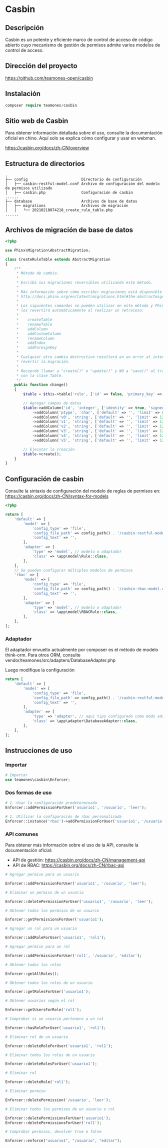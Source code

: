 # Casbin

## Descripción

Casbin es un potente y eficiente marco de control de acceso de código abierto cuyo mecanismo de gestión de permisos admite varios modelos de control de acceso.

## Dirección del proyecto

https://github.com/teamones-open/casbin

## Instalación

```php
composer require teamones/casbin
```

## Sitio web de Casbin

Para obtener información detallada sobre el uso, consulte la documentación oficial en chino. Aquí solo se explica cómo configurar y usar en webman.

https://casbin.org/docs/zh-CN/overview

## Estructura de directorios

``` 
.
├── config                        Directorio de configuración
│   ├── casbin-restful-model.conf Archivo de configuración del modelo de permisos utilizado
│   ├── casbin.php                Configuración de casbin
......
├── database                      Archivos de base de datos
│   ├── migrations                Archivos de migración
│   │   └── 20210218074218_create_rule_table.php
......
```

## Archivos de migración de base de datos

```php
<?php

use Phinx\Migration\AbstractMigration;

class CreateRuleTable extends AbstractMigration
{
    /**
     * Método de cambio.
     *
     * Escriba sus migraciones reversibles utilizando este método.
     *
     * Más información sobre cómo escribir migraciones está disponible aquí:
     * http://docs.phinx.org/en/latest/migrations.html#the-abstractmigration-class
     *
     * Los siguientes comandos se pueden utilizar en este método y Phinx
     * los revertirá automáticamente al realizar un retroceso:
     *
     *    createTable
     *    renameTable
     *    addColumn
     *    addCustomColumn
     *    renameColumn
     *    addIndex
     *    addForeignKey
     *
     * Cualquier otro cambio destructivo resultará en un error al intentar
     * revertir la migración.
     *
     * Recuerde llamar a "create()" o "update()" y NO a "save()" al trabajar
     * con la clase Table.
     */
    public function change()
    {
        $table = $this->table('rule', ['id' => false, 'primary_key' => ['id'], 'engine' => 'InnoDB', 'collation' => 'utf8mb4_general_ci', 'comment' => 'Tabla de reglas']);

        // Agregar campos de datos
        $table->addColumn('id', 'integer', ['identity' => true, 'signed' => false, 'limit' => 11, 'comment' => 'ID principal'])
            ->addColumn('ptype', 'char', ['default' => '', 'limit' => 8, 'comment' => 'Tipo de regla'])
            ->addColumn('v0', 'string', ['default' => '', 'limit' => 128])
            ->addColumn('v1', 'string', ['default' => '', 'limit' => 128])
            ->addColumn('v2', 'string', ['default' => '', 'limit' => 128])
            ->addColumn('v3', 'string', ['default' => '', 'limit' => 128])
            ->addColumn('v4', 'string', ['default' => '', 'limit' => 128])
            ->addColumn('v5', 'string', ['default' => '', 'limit' => 128]);

        // Ejecutar la creación
        $table->create();
    }
}
```

## Configuración de casbin

Consulte la sintaxis de configuración del modelo de reglas de permisos en: https://casbin.org/docs/zh-CN/syntax-for-models

```php
<?php

return [
    'default' => [
        'model' => [
            'config_type' => 'file',
            'config_file_path' => config_path() . '/casbin-restful-model.conf', // Archivo de configuración del modelo de reglas de permisos
            'config_text' => '',
        ],
        'adapter' => [
            'type' => 'model', // modelo o adaptador
            'class' => \app\model\Rule::class,
        ],
    ],
    // Se pueden configurar múltiples modelos de permisos
    'rbac' => [
        'model' => [
            'config_type' => 'file',
            'config_file_path' => config_path() . '/casbin-rbac-model.conf', // Archivo de configuración del modelo de reglas de permisos
            'config_text' => '',
        ],
        'adapter' => [
            'type' => 'model', // modelo o adaptador
            'class' => \app\model\RBACRule::class,
        ],
    ],
];
```

### Adaptador

El adaptador envuelto actualmente por composer es el método de modelo think-orm. Para otros ORM, consulte vendor/teamones/src/adapters/DatabaseAdapter.php

Luego modifique la configuración

```php
return [
    'default' => [
        'model' => [
            'config_type' => 'file',
            'config_file_path' => config_path() . '/casbin-restful-model.conf', // Archivo de configuración del modelo de reglas de permisos
            'config_text' => '',
        ],
        'adapter' => [
            'type' => 'adapter', // aquí tipo configurado como modo adaptador
            'class' => \app\adapter\DatabaseAdapter::class,
        ],
    ],
];
```

## Instrucciones de uso

### Importar

```php
# Importar
use teamones\casbin\Enforcer;
```

### Dos formas de uso

```php
# 1. Usar la configuración predeterminada
Enforcer::addPermissionForUser('usuario1', '/usuario', 'leer');

# 1. Utilizar la configuración de rbac personalizada
Enforcer::instance('rbac')->addPermissionForUser('usuario1', '/usuario', 'leer');
```

### API comunes

Para obtener más información sobre el uso de la API, consulte la documentación oficial:

- API de gestión: https://casbin.org/docs/zh-CN/management-api
- API de RBAC: https://casbin.org/docs/zh-CN/rbac-api

```php
# Agregar permiso para un usuario

Enforcer::addPermissionForUser('usuario1', '/usuario', 'leer');

# Eliminar un permiso de un usuario

Enforcer::deletePermissionForUser('usuario1', '/usuario', 'leer');

# Obtener todos los permisos de un usuario

Enforcer::getPermissionsForUser('usuario1');

# Agregar un rol para un usuario

Enforcer::addRoleForUser('usuario1', 'rol1');

# Agregar permiso para un rol

Enforcer::addPermissionForUser('rol1', '/usuario', 'editar');

# Obtener todos los roles

Enforcer::getAllRoles();

# Obtener todos los roles de un usuario

Enforcer::getRolesForUser('usuario1');

# Obtener usuarios según el rol

Enforcer::getUsersForRole('rol1');

# Comprobar si un usuario pertenece a un rol

Enforcer::hasRoleForUser('usuario1', 'rol1');

# Eliminar rol de un usuario

Enforcer::deleteRoleForUser('usuario1', 'rol1');

# Eliminar todos los roles de un usuario

Enforcer::deleteRolesForUser('usuario1');

# Eliminar rol

Enforcer::deleteRole('rol1');

# Eliminar permiso

Enforcer::deletePermission('/usuario', 'leer');

# Eliminar todos los permisos de un usuario o rol

Enforcer::deletePermissionsForUser('usuario1');
Enforcer::deletePermissionsForUser('rol1');

# Comprobar permisos, devolver true o false

Enforcer::enforce("usuario1", "/usuario", "editar");
```
